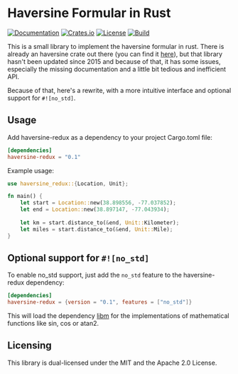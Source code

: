 # Haversine Formular in Rust

[![Documentation](https://docs.rs/haversine-redux/badge.svg)](https://docs.rs/haversine-redux)
[![Crates.io](https://img.shields.io/crates/v/haversine-redux.svg)](https://crates.io/crates/haversine-redux)
[![License](https://img.shields.io/crates/l/haversine-redux.svg)](https://github.com/fltk-rs/fltk-rs/blob/master/LICENSE)
[![Build](https://github.com/swip3798/haversine-redux/workflows/Rust/badge.svg?branch=master)](https://github.com/swip3798/haversine-redux/actions)

This is a small library to implement the haversine formular in rust. There is already an haversine crate out there (you can find it [here](https://crates.io/crates/haversine)), but that library hasn't been updated since 2015 and because of that, it has some issues, especially the missing documentation and a little bit tedious and inefficient API. 

Because of that, here's a rewrite, with a more intuitive interface and optional support for `#![no_std]`.

## Usage

Add haversine-redux as a dependency to your project Cargo.toml file:

```toml
[dependencies]
haversine-redux = "0.1"
```

Example usage:
```rust
use haversine_redux::{Location, Unit};

fn main() {
    let start = Location::new(38.898556, -77.037852);
    let end = Location::new(38.897147, -77.043934);
    
    let km = start.distance_to(&end, Unit::Kilometer);
    let miles = start.distance_to(&end, Unit::Mile);
}
```

## Optional support for `#![no_std]`
To enable no_std support, just add the `no_std` feature to the haversine-redux dependency:
```toml
[dependencies]
haversine-redux = {version = "0.1", features = ["no_std"]}
```
This will load the dependency [libm](https://crates.io/crates/libm) for the implementations of mathematical functions like sin, cos or atan2.

## Licensing
This library is dual-licensed under the MIT and the Apache 2.0 License.